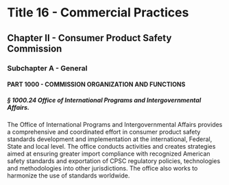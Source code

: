 
# Title 16 - Commercial Practices
## Chapter II - Consumer Product Safety Commission
### Subchapter A - General
#### PART 1000 - COMMISSION ORGANIZATION AND FUNCTIONS
##### § 1000.24 Office of International Programs and Intergovernmental Affairs.

The Office of International Programs and Intergovernmental Affairs provides a comprehensive and coordinated effort in consumer product safety standards development and implementation at the international, Federal, State and local level. The office conducts activities and creates strategies aimed at ensuring greater import compliance with recognized American safety standards and exportation of CPSC regulatory policies, technologies and methodologies into other jurisdictions. The office also works to harmonize the use of standards worldwide.
